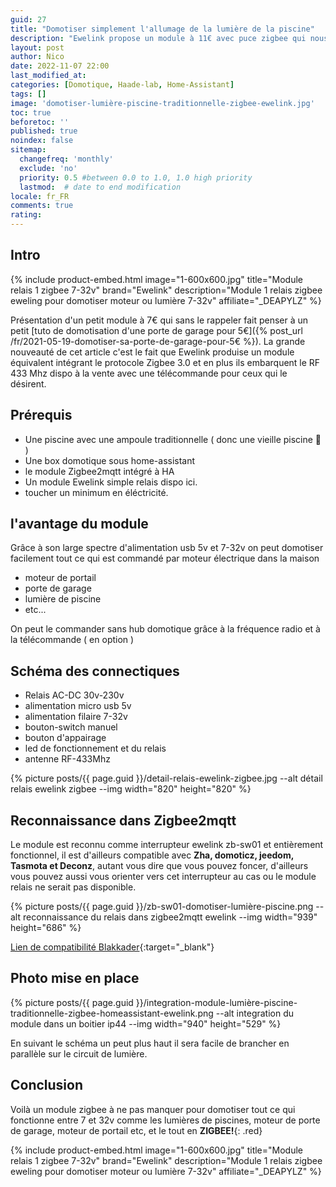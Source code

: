 ```yaml
---
guid: 27
title: "Domotiser simplement l'allumage de la lumière de la piscine"
description: "Ewelink propose un module à 11€ avec puce zigbee qui nous permet de domotiser la lumière traditionnelle d'une piscine"
layout: post
author: Nico
date: 2022-11-07 22:00
last_modified_at: 
categories: [Domotique, Haade-lab, Home-Assistant]
tags: []
image: 'domotiser-lumière-piscine-traditionnelle-zigbee-ewelink.jpg'
toc: true
beforetoc: ''
published: true
noindex: false
sitemap:
  changefreq: 'monthly'
  exclude: 'no'
  priority: 0.5 #between 0.0 to 1.0, 1.0 high priority
  lastmod:  # date to end modification
locale: fr_FR
comments: true
rating:  
---
```


## Intro

{% include product-embed.html image="1-600x600.jpg" title="Module relais 1 zigbee 7-32v" brand="Ewelink" description="Module 1 relais zigbee eweling pour domotiser moteur ou lumière 7-32v" affiliate="_DEAPYLZ" %}

Présentation d'un petit module à 7€ qui sans le rappeler fait penser à un petit [tuto de domotisation d'une porte de garage pour 5€]({% post_url /fr/2021-05-19-domotiser-sa-porte-de-garage-pour-5€ %}).
La grande nouveauté de cet article c'est le fait que Ewelink produise un module équivalent intégrant le protocole Zigbee 3.0 et en plus ils embarquent le RF 433 Mhz dispo à la vente avec une télécommande pour ceux qui le désirent.

## Prérequis
- Une piscine avec une ampoule traditionnelle ( donc une vieille piscine 🤪 )
- Une box domotique sous home-assistant
- le module Zigbee2mqtt intégré à HA
- Un module Ewelink simple relais dispo ici.
- toucher un minimum en éléctricité.

## l'avantage du module

Grâce à son large spectre d'alimentation usb 5v et 7-32v
on peut domotiser facilement tout ce qui est commandé par moteur électrique dans la maison
- moteur de portail
- porte de garage
- lumière de piscine
- etc...

On peut le commander sans hub domotique grâce à la fréquence radio et à la télécommande ( en option )

## Schéma des connectiques

- Relais AC-DC 30v-230v
- alimentation micro usb 5v
- alimentation filaire 7-32v
- bouton-switch manuel
- bouton d'appairage
- led de fonctionnement et du relais
- antenne RF-433Mhz

{% picture posts/{{ page.guid }}/detail-relais-ewelink-zigbee.jpg --alt détail relais ewelink zigbee --img width="820" height="820" %}

## Reconnaissance dans Zigbee2mqtt

Le module est reconnu comme interrupteur ewelink zb-sw01 et entièrement fonctionnel, il est d'ailleurs compatible avec **Zha, domoticz, jeedom, Tasmota et Deconz**, autant vous dire que vous pouvez foncer, d'ailleurs vous pouvez aussi vous orienter vers cet interrupteur au cas ou le module relais ne serait pas disponible.

{% picture posts/{{ page.guid }}/zb-sw01-domotiser-lumière-piscine.png --alt reconnaissance du relais dans zigbee2mqtt ewelink --img width="939" height="686" %}

[Lien de compatibilité Blakkader](https://zigbee.blakadder.com/eWeLink_ZB-SW015.html){:target="_blank"}

## Photo mise en place

{% picture posts/{{ page.guid }}/integration-module-lumière-piscine-traditionnelle-zigbee-homeassistant-ewelink.png --alt integration du module dans un boitier ip44 --img width="940" height="529" %}

En suivant le schéma un peut plus haut il sera facile de brancher en parallèle sur le circuit de lumière.

## Conclusion
Voilà un module zigbee à ne pas manquer pour domotiser tout ce qui fonctionne entre 7 et 32v comme les lumières de piscines, moteur de porte de garage, moteur de portail etc, et le tout en **ZIGBEE!**{: .red}

{% include product-embed.html image="1-600x600.jpg" title="Module relais 1 zigbee 7-32v" brand="Ewelink" description="Module 1 relais zigbee eweling pour domotiser moteur ou lumière 7-32v" affiliate="_DEAPYLZ" %}
